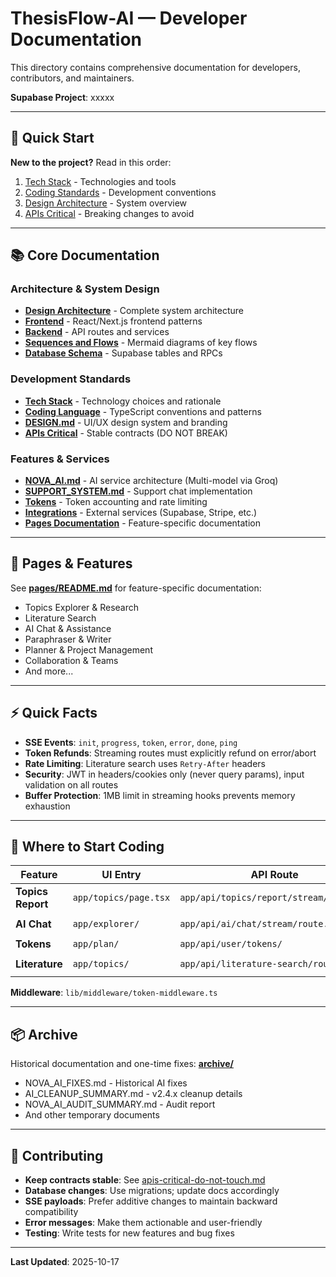 # ThesisFlow-AI — Developer Documentation

This directory contains comprehensive documentation for developers, contributors, and maintainers.

**Supabase Project**: xxxxx

---

## 🚀 Quick Start

**New to the project?** Read in this order:
1. [Tech Stack](./tech-stack.md) - Technologies and tools
2. [Coding Standards](./coding-language.md) - Development conventions
3. [Design Architecture](./design-architecture.md) - System overview
4. [APIs Critical](./apis-critical-do-not-touch.md) - Breaking changes to avoid

---

## 📚 Core Documentation

### Architecture & System Design
- **[Design Architecture](./design-architecture.md)** - Complete system architecture
- **[Frontend](./frontend.md)** - React/Next.js frontend patterns
- **[Backend](./backend.md)** - API routes and services
- **[Sequences and Flows](./sequences-and-flows.md)** - Mermaid diagrams of key flows
- **[Database Schema](./database-schema.md)** - Supabase tables and RPCs

### Development Standards
- **[Tech Stack](./tech-stack.md)** - Technology choices and rationale
- **[Coding Language](./coding-language.md)** - TypeScript conventions and patterns
- **[DESIGN.md](./DESIGN.md)** - UI/UX design system and branding
- **[APIs Critical](./apis-critical-do-not-touch.md)** - Stable contracts (DO NOT BREAK)

### Features & Services
- **[NOVA_AI.md](./NOVA_AI.md)** - AI service architecture (Multi-model via Groq)
- **[SUPPORT_SYSTEM.md](./SUPPORT_SYSTEM.md)** - Support chat implementation
- **[Tokens](./tokens.md)** - Token accounting and rate limiting
- **[Integrations](./integrations.md)** - External services (Supabase, Stripe, etc.)
- **[Pages Documentation](./pages/README.md)** - Feature-specific documentation

---

## 📂 Pages & Features

See **[pages/README.md](./pages/README.md)** for feature-specific documentation:
- Topics Explorer & Research
- Literature Search
- AI Chat & Assistance
- Paraphraser & Writer
- Planner & Project Management
- Collaboration & Teams
- And more...

---

## ⚡ Quick Facts

- **SSE Events**: `init`, `progress`, `token`, `error`, `done`, `ping`
- **Token Refunds**: Streaming routes must explicitly refund on error/abort
- **Rate Limiting**: Literature search uses `Retry-After` headers
- **Security**: JWT in headers/cookies only (never query params), input validation on all routes
- **Buffer Protection**: 1MB limit in streaming hooks prevents memory exhaustion

---

## 🔧 Where to Start Coding

| Feature | UI Entry | API Route | Service Layer |
|---------|----------|-----------|---------------|
| **Topics Report** | `app/topics/page.tsx` | `app/api/topics/report/stream/route.ts` | `lib/services/topic-report-agents.ts` |
| **AI Chat** | `app/explorer/` | `app/api/ai/chat/stream/route.ts` | `lib/services/nova-ai.service.ts` |
| **Tokens** | `app/plan/` | `app/api/user/tokens/` | `lib/services/token.service.ts` |
| **Literature** | `app/topics/` | `app/api/literature-search/route.ts` | `lib/services/literature-search.service.ts` |

**Middleware**: `lib/middleware/token-middleware.ts`

---

## 📦 Archive

Historical documentation and one-time fixes: **[archive/](./archive/)**
- NOVA_AI_FIXES.md - Historical AI fixes
- AI_CLEANUP_SUMMARY.md - v2.4.x cleanup details
- NOVA_AI_AUDIT_SUMMARY.md - Audit report
- And other temporary documents

---

## 🤝 Contributing

- **Keep contracts stable**: See [apis-critical-do-not-touch.md](./apis-critical-do-not-touch.md)
- **Database changes**: Use migrations; update docs accordingly
- **SSE payloads**: Prefer additive changes to maintain backward compatibility
- **Error messages**: Make them actionable and user-friendly
- **Testing**: Write tests for new features and bug fixes

---

**Last Updated**: 2025-10-17
